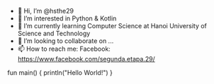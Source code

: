 - 👋 Hi, I’m @hsthe29
- 👀 I’m interested in Python & Kotlin
- 🌱 I’m currently learning Computer Science at Hanoi University of Science and Technology
- 💞️ I’m looking to collaborate on ...
- 📫 How to reach me: Facebook: https://www.facebook.com/segunda.etapa.29/

<!---
hsthe29/hsthe29 is a ✨ special ✨ repository because its `README.md` (this file) appears on your GitHub profile.
You can click the Preview link to take a look at your changes.
--->
fun main() {
  println("Hello World!")
}
